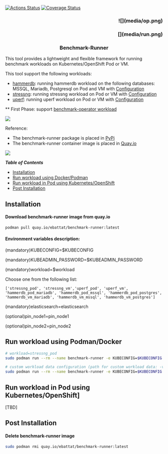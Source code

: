 
[![Actions Status](https://github.com/redhat-performance/cloud-governance/workflows/CI/badge.svg)](https://github.com/redhat-performance/cloud-governance/actions)
[![Coverage Status](https://coveralls.io/repos/github/redhat-performance/cloud-governance/badge.svg?branch=master)](https://coveralls.io/github/redhat-performance/cloud-governance?branch=master)

<h3 align="right">![](media/op.png)
<h3 align="right">[](media/run.png) 
<h3 align="center">Benchmark-Runner</h3>

This tool provides a lightweight and flexible framework for running benchmark workloads 
on Kubernetes/OpenShift Pod or VM.

This tool support the following workloads:

* [hammerdb](https://hammerdb.com/): running hammerdb workload on the following databases: MSSQL, Mariadb, Postgresql on Pod and VM with [Configuration](benchmark_runner/benchmark_operator/templates/hammerdb)
* [stressng](https://wiki.ubuntu.com/Kernel/Reference/stress-ng): running stressng workload on Pod or VM with [Configuration](benchmark_runner/benchmark_operator/templates/stressng)
* [uperf](http://uperf.org/): running uperf workload on Pod or VM with [Configuration](benchmark_runner/benchmark_operator/templates/uperf)

** First Phase: support [benchmark-operator workload](https://github.com/cloud-bulldozer/benchmark-operator)
 
![](media/kiban.png)

Reference:
* The benchmark-runner package is placed in [PyPi](https://pypi.org/project/cloud-governance/)
* The benchmark-runner container image is placed in [Quay.io](https://quay.io/repository/ebattat/cloud-governance)

![](media/docker1.png)

_**Table of Contents**_

<!-- TOC -->
- [Installation](#installation)
- [Run workload using Docker/Podman](#run-policy-using-docker-podman)
- [Run workload in Pod using Kubernetes/OpenShift](#run-policy-using-pod)
- [Post Installation](#post-installation)

<!-- /TOC -->

## Installation

#### Download benchmark-runner image from quay.io
```sh
podman pull quay.io/ebattat/benchmark-runner:latest
```

#### Environment variables description:

(mandatory)KUBECONFIG=$KUBECONFIG

(mandatory)KUBEADMIN_PASSWORD=$KUBEADMIN_PASSWORD

(mandatory)workload=$workload

Choose one from the following list:

`['stressng_pod', 'stressng_vm','uperf_pod', 'uperf_vm', 'hammerdb_pod_mariadb', 'hammerdb_pod_mssql', 'hammerdb_pod_postgres', 'hammerdb_vm_mariadb', 'hammerdb_vm_mssql', 'hammerdb_vm_postgres']`

(mandatory)elasticsearch=elasticsearch

(optional)pin_node1=pin_node1

(optional)pin_node2=pin_node2

## Run workload using Podman/Docker 
```sh
# workload=stressng_pod
sudo podman run --rm --name benchmark-runner -e KUBECONFIG=$KUBECONFIG -e KUBEADMIN_PASSWORD=$KUBEADMIN_PASSWORD -e workload=stressng_pod -e elasticsearch=elasticsearch -e pin_node1=pin_node1 -e log_level=INFO quay.io/ebattat/benchmark-runner:latest

# custom workload data configuration (path for custom workload data: -v /home/user/workload/workload_data.yaml:/benchmark_runner/benchmark_operator/template/workload/workload_data.yaml)
sudo podman run --rm --name benchmark-runner -e KUBECONFIG=$KUBECONFIG -e KUBEADMIN_PASSWORD=$KUBEADMIN_PASSWORD -e workload=stressng_pod -e elasticsearch=elasticsearch -e pin_node1=pin_node1 -e log_level=INFO -v /home/user/stressng/stressng_data.yaml:/benchmark_runner/benchmark_operator/template/stressng/stressng_data.yaml --privileged quay.io/ebattat/benchmark-runner:latest

```

## Run workload in Pod using Kubernetes/OpenShift]
[TBD]

## Post Installation

#### Delete benchmark-runner image
```sh
sudo podman rmi quay.io/ebattat/benchmark-runner:latest
```
